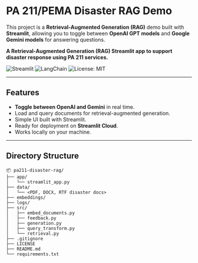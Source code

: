 # PA 211/PEMA Disaster RAG Demo 
This project is a **Retrieval-Augmented Generation (RAG)** demo built with **Streamlit**, allowing you to toggle between **OpenAI GPT models** and **Google Gemini models** for answering questions.


**A Retrieval-Augmented Generation (RAG) Streamlit app to support disaster response using PA 211 services.**

![Streamlit](https://img.shields.io/badge/Built%20with-Streamlit-blueviolet)
![LangChain](https://img.shields.io/badge/Powered%20by-LangChain-orange)
![License: MIT](https://img.shields.io/badge/License-MIT-yellow.svg)


---

## Features
- **Toggle between OpenAI and Gemini** in real time.
- Load and query documents for retrieval-augmented generation.
- Simple UI built with Streamlit.
- Ready for deployment on **Streamlit Cloud**.
- Works locally on your machine.

---
## Directory Structure

```
📦 pa211-disaster-rag/
├── app/
│   └── streamlit_app.py
├── data/
│   └── <PDF, DOCX, RTF disaster docs>
├── embeddings/
├── logs/
├── src/
│   ├── embed_documents.py
│   ├── feedback.py
│   ├── generation.py
│   ├── query_transform.py
│   └── retrieval.py
├── .gitignore
├── LICENSE
├── README.md
└── requirements.txt
```

